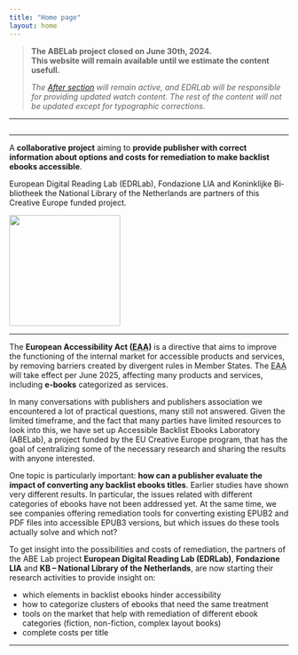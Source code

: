 ```yaml
---
title: "Home page"
layout: home
---
```



> <i class="fa-solid fa-circle-info"></i> <b>The ABELab project closed on June 30th, 2024. <br/>This website will remain available until we estimate the content usefull.</b>
>
> <i>The [After section](https://www.abelab.eu/after/) will remain active, and EDRLab will be responsible for providing updated watch content. The rest of the content will not be updated except for typographic corrections.</i>
<hr/>

<img src="images/logoABEblue1.png" alt="" />


<hr/>

 A **collaborative project** aiming to **provide publisher with correct information about options and costs for remediation to make backlist ebooks accessible**. 

 European Digital Reading Lab (EDRLab), Fondazione LIA and <span lang="nl">Koninklijke Bibliotheek</span> the National Library of the Netherlands are partners of this Creative Europe funded project.
<div class="center">
<img class="footer-img" src="images/logo-eu--en.svg" alt="" width="200px"/>
</div>
<hr/>

The **European Accessibility Act (<abbr title="European Accessibility Act">EAA</abbr>)** is a directive that aims to improve the functioning of the internal market for accessible products and services, by removing barriers created by divergent rules in Member States. 
The <abbr title="European Accessibility Act">EAA</abbr> will take effect per June 2025, affecting many products and services, including **e-books** categorized as services.
 
In many conversations with publishers and publishers association we encountered a lot of practical questions, many still not answered. Given the limited timeframe, and the fact that many parties have limited resources to look into this, we have set up Accessible Backlist Ebooks Laboratory (ABELab), a project funded by the EU Creative Europe program, that has the goal of centralizing some of the necessary research and sharing the results with anyone interested.
 
One topic is particularly important: **how can a publisher evaluate the impact of converting any backlist ebooks titles**. Earlier studies have shown very different results. In particular, the issues related with different categories of ebooks have not been addressed yet.
At the same time, we see companies offering remediation tools for converting existing EPUB2 and PDF files into accessible EPUB3 versions, but which issues do these tools actually solve and which not?
 
To get insight into the possibilities and costs of remediation, the partners of the ABE Lab project **European Digital Reading Lab (EDRLab)**, **Fondazione LIA** and **KB – National Library of the Netherlands**, are now starting their research activities to provide insight on:
* which elements in backlist ebooks hinder accessibility
* how to categorize clusters of ebooks that need the same treatment
* tools on the market that help with remediation of different ebook categories (fiction, non-fiction, complex layout books)
* complete costs per title

<hr/>

